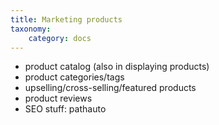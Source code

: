 ```yaml
---
title: Marketing products
taxonomy:
    category: docs
---
```


- product catalog (also in displaying products)
- product categories/tags
- upselling/cross-selling/featured products
- product reviews
- SEO stuff: pathauto
